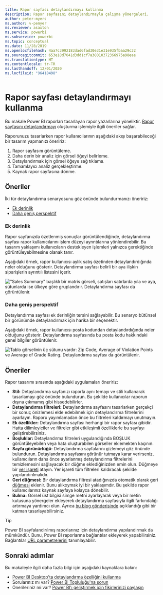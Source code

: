 ```yaml
---
title: Rapor sayfası detaylandırmayı kullanma
description: Rapor sayfasını detaylandırmayla çalışma yönergeleri.
author: peter-myers
ms.author: v-pemyer
ms.reviewer: asaxton
ms.service: powerbi
ms.subservice: powerbi
ms.topic: conceptual
ms.date: 11/28/2019
ms.openlocfilehash: 4aa7c3992183dad6fad30e31e31e935fbaa29c32
ms.sourcegitcommit: 653e18d7041d3dd1cf7a38010372366975a98eae
ms.translationtype: HT
ms.contentlocale: tr-TR
ms.lasthandoff: 12/01/2020
ms.locfileid: "96418498"
---
```

# <a name="use-report-page-drillthrough"></a>Rapor sayfası detaylandırmayı kullanma

Bu makale Power BI raporları tasarlayan rapor yazarlarına yöneliktir. [Rapor sayfasını detaylandırmayı](../create-reports/desktop-drillthrough.md) oluşturma işlemiyle ilgili öneriler sağlar.

Raporunuzu tasarlarken rapor kullanıcılarının aşağıdaki akışı başarabileceği bir tasarım yapmanızı öneririz:

1. Rapor sayfasını görüntüleme.
2. Daha derin bir analiz için görsel öğeyi belirleme.
3. Detaylandırmak için görsel öğeye sağ tıklama.
4. Tamamlayıcı analiz gerçekleştirme.
5. Kaynak rapor sayfasına dönme.

## <a name="suggestions"></a>Öneriler

İki tür detaylandırma senaryosunu göz önünde bulundurmanızı öneririz:

- [Ek derinlik](#additional-depth)
- [Daha geniş perspektif](#broader-perspective)

### <a name="additional-depth"></a>Ek derinlik

Rapor sayfanızda özetlenmiş sonuçlar görüntülendiğinde, detaylandırma sayfası rapor kullanıcılarını işlem düzeyi ayrıntılarına yönlendirebilir. Bu tasarım yaklaşımı kullanıcıların destekleyen işlemleri yalnızca gerektiğinde görüntüleyebilmesine olanak tanır.

Aşağıdaki örnek, rapor kullanıcısı aylık satış özetinden detaylandırdığında neler olduğunu gösterir. Detaylandırma sayfası belirli bir aya ilişkin siparişlerin ayrıntılı listesini içerir.

!["Sales Summary" başlıklı bir matris görseli, satışları satırlarda yıla ve aya, sütunlarda ise ülkeye göre gruplandırır. Detaylandırma sayfası da görüntülenir.](media/report-drillthrough/suggestion-drillthrough-add-depth.png)

### <a name="broader-perspective"></a>Daha geniş perspektif

Detaylandırma sayfası ek derinliğin tersini sağlayabilir. Bu senaryo bütünsel bir görünümde detaylandırmak için harika bir seçenektir.

Aşağıdaki örnek, rapor kullanıcısı posta kodundan detaylandırdığında neler olduğunu gösterir. Detaylandırma sayfasında bu posta kodu hakkındaki genel bilgiler görüntülenir.

![Tablo görselinin üç sütunu vardır: Zip Code, Average of Violation Points ve Average of Grade Rating. Detaylandırma sayfası da görüntülenir.](media/report-drillthrough/suggestion-drillthrough-broader-perspective.png)

## <a name="recommendations"></a>Öneriler

Rapor tasarımı sırasında aşağıdaki uygulamaları öneririz:

- **Stil:** Detaylandırma sayfanızı raporla aynı temayı ve stili kullanarak tasarlamayı göz önünde bulundurun. Bu şekilde kullanıcılar raporun dışına çıkmamış gibi hissedebilirler.
- **Detaylandırma filtreleri:** Detaylandırma sayfasını tasarlarken gerçekçi bir sonuç önizlemesi elde edebilmek için detaylandırma filtrelerini ayarlayın. Raporu yayımlamadan önce bu filtreleri kaldırmayı unutmayın.
- **Ek özellikler:** Detaylandırma sayfası herhangi bir rapor sayfası gibidir. Hatta dilimleyiciler ve filtreler gibi etkileşimli özelliklerle bu sayfayı geliştirebilirsiniz.
- **Boşluklar:** Detaylandırma filtreleri uygulandığında BOŞLUK görüntüleyebilen veya hata oluşturabilen görseller eklemekten kaçının.
- **Sayfa görünürlüğü:** Detaylandırma sayfalarını gizlemeyi göz önünde bulundurun. Detaylandırma sayfasını görünür tutmaya karar verirseniz, kullanıcıların daha önce ayarlanmış detaylandırma filtrelerini temizlemesini sağlayacak bir düğme eklediğinizden emin olun. Düğmeye bir [yer işareti](../create-reports/desktop-bookmarks.md) atayın. Yer işareti tüm filtreleri kaldıracak şekilde yapılandırılmalıdır.
- **Geri düğmesi:** Bir detaylandırma filtresi atadığınızda otomatik olarak geri [düğmesi](../create-reports/desktop-buttons.md) eklenir. Bunu alıkoymak iyi bir yaklaşımdır. Bu şekilde rapor kullanıcılarınız kaynak sayfaya kolayca dönebilir.
- **Bulma:** Görsel üst bilgisi simge metni ayarlayarak veya bir metin kutusuna yönergeler ekleyerek detaylandırma sayfasıyla ilgili farkındalığı artırmaya yardımcı olun. Ayrıca [bu blog gönderisinde](https://alluringbi.com/2019/10/23/overlays-for-true-self-serve-reporting/) açıklandığı gibi bir katman tasarlayabilirsiniz.

> [!TIP]
> Power BI sayfalandırılmış raporlarınız için detaylandırma yapılandırmak da mümkündür. Bunu, Power BI raporlarına bağlantılar ekleyerek yapabilirsiniz. Bağlantılar [URL parametrelerini](https://powerbi.microsoft.com/blog/url-parameters-for-paginated-reports-are-now-available/) tanımlayabilir.

## <a name="next-steps"></a>Sonraki adımlar

Bu makaleyle ilgili daha fazla bilgi için aşağıdaki kaynaklara bakın:

- [Power BI Desktop'ta detaylandırma özelliğini kullanma](../create-reports/desktop-drillthrough.md)
- Sorularınız mı var? [Power BI Topluluğu'na sorun](https://community.powerbi.com/)
- Önerileriniz mi var? [Power BI'ı geliştirmek için fikirlerinizi paylaşın](https://ideas.powerbi.com/)
